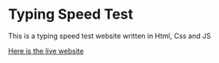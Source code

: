 # Typing Speed Test

This is a typing speed test website written in Html, Css and JS

[Here is the live website](https://ralymuhif.github.io/Typing-Speed-Test/ "CodeRaly")
